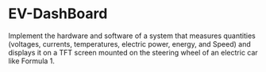 # EV-DashBoard
Implement the hardware and software of a system that measures quantities (voltages, currents, temperatures, electric power, energy, and Speed) and displays it on a TFT screen mounted on the steering wheel of an electric car like Formula 1.
